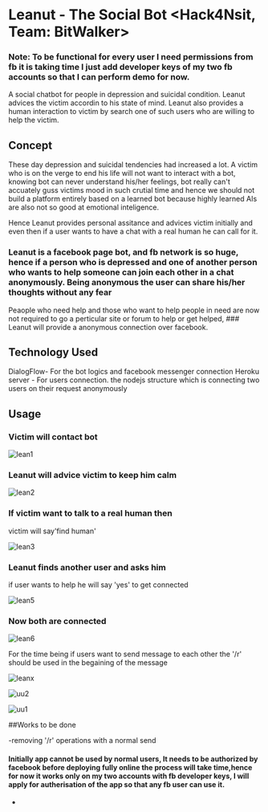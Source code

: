 # Leanut - The Social Bot <Hack4Nsit, Team: BitWalker>


### Note: To be functional for every user I need permissions from fb it is taking time I just add developer keys of my two fb accounts so that I can perform demo for now. 

A social chatbot for people in depression and suicidal condition. Leanut advices the victim accordin to his state of mind. Leanut also provides a human interaction to victim by search one of such users who are willing to help the victim.

## Concept

These day depression and suicidal tendencies had increased a lot. A victim who is on the verge to end his life will not want to interact with a bot, knowing bot can never understand his/her feelings, bot really can't accuately guss victims mood in such crutial time and hence we should not build a platform entirely based on a learned bot because highly learned AIs are also not so good at emotional inteligence.


Hence Leanut provides personal assitance and advices victim initially and even then if a user wants to have a chat with a real human he can call for it. 

### Leanut is a facebook page  bot, and fb network is so huge, hence if a person who is depressed and one of another person who wants to help someone can join each other in a chat anonymously. Being anonymous the user can share his/her thoughts without any fear

Peaople who need help and those who want to help people in need are now not required to go a perticular site or forum to help or get helped, ### Leanut will provide a anonymous connection over facebook.


## Technology Used

DialogFlow- For the bot logics and facebook messenger connection
Heroku server - For users connection. the nodejs structure which is connecting two users on their request anonymously



## Usage



### Victim will contact bot
![lean1](https://user-images.githubusercontent.com/12981490/31587409-0b26eaf8-b1ff-11e7-97ea-325e412bf220.png)


### Leanut will advice victim to keep him calm

![lean2](https://user-images.githubusercontent.com/12981490/31587410-0e0638b4-b1ff-11e7-8359-9c2b705aea5f.png)


### If victim want to talk to a real human then

victim will say'find human'

![lean3](https://user-images.githubusercontent.com/12981490/31587414-17002bd2-b1ff-11e7-9f44-42e36b05cdfd.png)

### Leanut finds another user and asks him

if user wants to help he will say 'yes' to get connected 

![lean5](https://user-images.githubusercontent.com/12981490/31587415-18d94bdc-b1ff-11e7-9432-769e666bdc0a.png)

### Now both are connected 

![lean6](https://user-images.githubusercontent.com/12981490/31587416-195e53b8-b1ff-11e7-8833-25e918388f2b.png)


For the time being if users want to send message to each other the '/r' should be used in the begaining of the message

![leanx](https://user-images.githubusercontent.com/12981490/31587686-a2b3b438-b203-11e7-8926-63168e9278e6.png)

![uu2](https://user-images.githubusercontent.com/12981490/31615806-6ece8a94-b2a8-11e7-9c09-17b62ba8b2a7.png)


![uu1](https://user-images.githubusercontent.com/12981490/31615803-6d6b46a6-b2a8-11e7-9d94-7992f5495b7e.png)

##Works to be done

-removing '/r' operations with a normal send

#### Initially app cannot be used by normal users, It needs to be authorized by facebook before deploying fully online the process will take time,hence for now it works only on my two accounts with fb developer keys, I will apply for autherisation of the app so that any fb user can use it.

-




